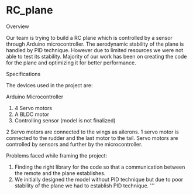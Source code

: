 # RC_plane
Overview

Our team is trying to build a RC plane which is controlled by a sensor through Arduino microcontroller. The aerodynamic stability of the plane is handled by PID technique. However due to limited resources we were not able to test its stability. Majority of our work has been on creating the code for the plane and optimizing it for better performance.

Specifications

The devices used in the project are:

Arduino Microcontroller 
1. 4 Servo motors
2. A BLDC motor
3. Controlling sensor (model is not finalized)

2 Servo motors are connected to the wings as ailerons. 1 servo motor is connected to the rudder and the last motor to the tail. Servo motors are controlled by sensors and further by the microcontroller.

Problems faced while framing the project:

1. Finding the right library for the code so that a communication between the remote and the plane establishes.
2. We initially designed the model without PID technique but due to poor stability of the plane we had to establish PID technique.
'''
